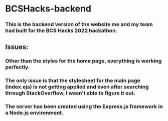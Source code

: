 # BCSHacks-backend
  
### This is the backend version of the website me and my team had built for the BCS Hacks 2022 hackathon.   
  
## Issues:  
### Other than the styles for the home page, everything is working perfectly.  
### The only issue is that the stylesheet for the main page (index.ejs) is not getting applied and even after searching through StackOverflow, I wasn't able to figure it out.

### The server has been created using the Express.js framework in a Node.js environment.
